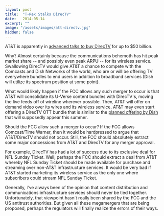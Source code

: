 ```yaml
---
layout: post
title:  "T-Rex Stalks DirecTV"
date:   2014-05-14
excerpt: ""
image: "/assets/images/att-directv.jpg" 
hidden: false
---
```


AT&T is apparently in [advanced talks to buy DirecTV](http://www.bloomberg.com/news/2014-05-14/telecommunications-future-in-flux-as-at-t-mulls-directv.html) for up to $50 billion.  

Why?  Almost certainly because the communications behemoth has hit peak market share -- and possibly even peak ARPU -- for its wireless service.  Swallowing DirecTV would give AT&T a chance to compete with the Comcasts and Dish Networks of the world, who are or will be offering TV everywhere bundles to end users in addition to broadband services (Dish will utilize its spectrum position at some point).

What would likely happen if the FCC allows any such merger to occur is that AT&T will consolidate its U-Verse content bundles with DirecTV's, moving the live feeds off of wireline wherever possible.  Then, AT&T will offer on demand video over its wires and its wireless service.  AT&T may even start offering a DirecTV OTT bundle that is similar to the [planned offering by Dish](http://www.bloomberg.com/news/2014-04-22/dish-said-to-target-summer-debut-for-internet-tv-service.html) that will supposedly appear this summer.  

Should the FCC allow such a merger to occur?  If the FCC allows Comcast/Time Warner, then it would be hardpressed to argue that AT&T/DirecTV should not occur.  Still, the FCC should absolutely extract some major concessions from AT&T and DirecTV for any merger approval.  

For example, DirecTV has had a lot of success due to its exclusive deal for NFL Sunday Ticket.  Well, perhaps the FCC should extract a deal from AT&T whereby NFL Sunday Ticket should be made available for purchase and streaming over non-AT&T infrastructure services.  It would be very bad if AT&T started marketing its wireless service as the only one where subscribers could stream NFL Sunday Ticket.

Generally, I've always been of the opinion that content distribution and communications infrastructure services should never be tied together. Unfortunately, that viewpoint hasn't really been shared by the FCC and the US antitrust authorities.  But given all these megamergers that are being proposed, perhaps the regulators will finally realize the errors of their ways.  